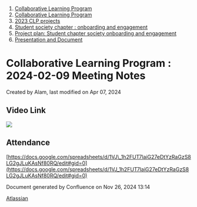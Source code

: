 1. [Collaborative Learning Program](index.html)
2. [Collaborative Learning Program](Collaborative-Learning-Program_20283412.html)
3. [2023 CLP projects](2023-CLP-projects_20295338.html)
4. [Student society chapter : onboarding and engagement](20293641.html)
5. [Project plan: Student chapter society onboarding and engagement](20295398.html)
6. [Presentation and Document](Presentation-and-Document_20293894.html)

# Collaborative Learning Program : 2024-02-09 Meeting Notes

Created by Alam, last modified on Apr 07, 2024

## Video Link

![](plugins/servlet/confluence/placeholder/unknown-attachment)

## Attendance

[https://docs.google.com/spreadsheets/d/1VJ\_1h2FUT7laiG27eDtYzRaGzS8LG2gJLuKAsNf80RQ/edit#gid=0](https://docs.google.com/spreadsheets/d/1VJ_1h2FUT7laiG27eDtYzRaGzS8LG2gJLuKAsNf80RQ/edit#gid=0)

Document generated by Confluence on Nov 26, 2024 13:14

[Atlassian](http://www.atlassian.com/)
